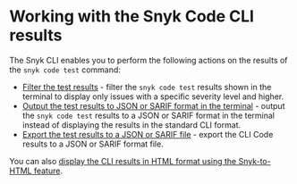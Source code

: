 # Working with the Snyk Code CLI results

The Snyk CLI enables you to perform the following actions on the results of the `snyk code test` command:

* [Filter the test results](displaying-only-discovered-issues-above-a-specific-severity-level.md) - filter the `snyk code test` results shown in the terminal to display only issues with a specific severity level and higher.
* [Output the test results to JSON or SARIF format in the terminal](outputting-the-test-results-to-json-or-sarif-format-in-the-terminal.md) - output the `snyk code test` results to a JSON or SARIF format in the terminal instead of displaying the results in the standard CLI format.
* [Export the test results to a JSON or SARIF file](exporting-the-test-results-to-a-json-or-sarif-file.md) - export the CLI Code results to a JSON or SARIF format file.

You can also [display the CLI results in HTML format using the Snyk-to-HTML feature](../../../../snyk-cli/cli-tools/snyk-to-html/).
